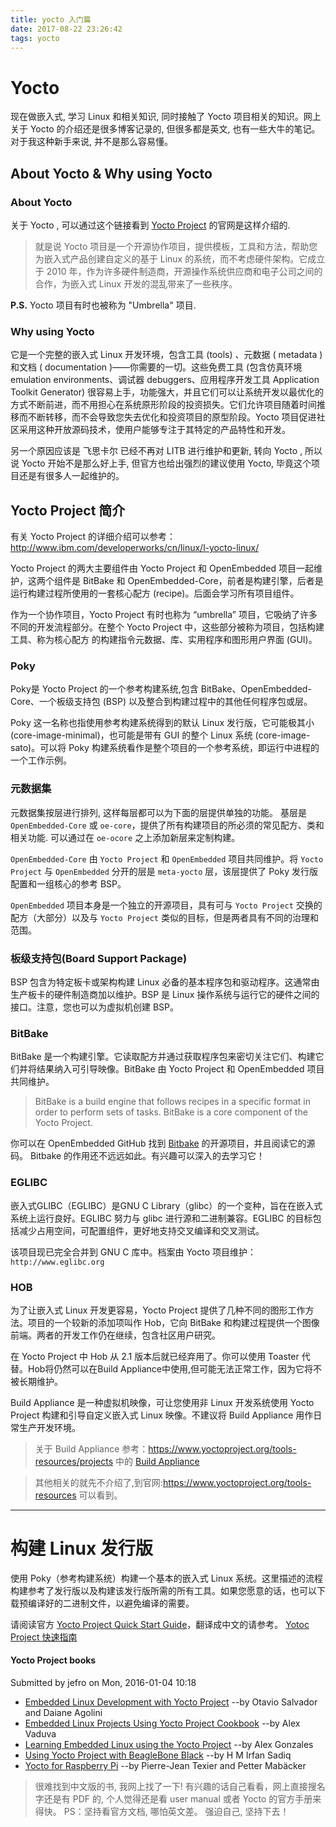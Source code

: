 ```yaml
---
title: yocto 入门篇
date: 2017-08-22 23:26:42
tags: yocto 
---
```


# Yocto

现在做嵌入式, 学习 Linux 和相关知识, 同时接触了 Yocto 项目相关的知识。网上关于 Yocto 的介绍还是很多博客记录的, 但很多都是英文, 也有一些大牛的笔记。对于我这种新手来说, 并不是那么容易懂。

## About Yocto & Why using Yocto
### About Yocto
关于 Yocto , 可以通过这个链接看到 [Yocto Project](https://www.yoctoproject.org/about) 的官网是这样介绍的.

>就是说 Yocto 项目是一个开源协作项目，提供模板，工具和方法，帮助您为嵌入式产品创建自定义的基于 Linux 的系统，而不考虑硬件架构。它成立于 2010 年，作为许多硬件制造商，开源操作系统供应商和电子公司之间的合作，为嵌入式 Linux 开发的混乱带来了一些秩序。

**P.S.**  Yocto 项目有时也被称为 "Umbrella" 项目.

### Why using Yocto
它是一个完整的嵌入式 Linux 开发环境，包含工具 (tools) 、元数据 ( metadata ) 和文档 ( documentation )——你需要的一切。这些免费工具 (包含仿真环境 emulation environments、调试器 debuggers、应用程序开发工具 Application Toolkit Generator) 很容易上手，功能强大，并且它们可以让系统开发以最优化的方式不断前进，而不用担心在系统原形阶段的投资损失。它们允许项目随着时间推移而不断转移，而不会导致您失去优化和投资项目的原型阶段。Yocto 项目促进社区采用这种开放源码技术，使用户能够专注于其特定的产品特性和开发。 

另一个原因应该是 飞思卡尔 已经不再对 LITB 进行维护和更新, 转向 Yocto , 所以说 Yocto 开始不是那么好上手, 但官方也给出强烈的建议使用 Yocto, 毕竟这个项目还是有很多人一起维护的。
 
## Yocto Project 简介
有关 Yocto Project 的详细介绍可以参考： http://www.ibm.com/developerworks/cn/linux/l-yocto-linux/

Yocto Project 的两大主要组件由 Yocto Project 和 OpenEmbedded 项目一起维护，这两个组件是 BitBake 和 OpenEmbedded-Core，前者是构建引擎，后者是运行构建过程所使用的一套核心配方 (recipe)。后面会学习所有项目组件。

作为一个协作项目，Yocto Project 有时也称为 “umbrella” 项目，它吸纳了许多不同的开发流程部分。在整个 Yocto Project 中，这些部分被称为项目，包括构建工具、称为核心配方 的构建指令元数据、库、实用程序和图形用户界面 (GUI)。

### Poky 
Poky是 Yocto Project 的一个参考构建系统,包含 BitBake、OpenEmbedded-Core、一个板级支持包 (BSP) 以及整合到构建过程中的其他任何程序包或层。

Poky 这一名称也指使用参考构建系统得到的默认 Linux 发行版，它可能极其小 (core-image-minimal)，也可能是带有 GUI 的整个 Linux 系统 (core-image-sato)。可以将 Poky 构建系统看作是整个项目的一个参考系统，即运行中进程的一个工作示例。

### 元数据集
元数据集按层进行排列, 这样每层都可以为下面的层提供单独的功能。 基层是 `OpenEmbedded-Core` 或 `oe-core`，提供了所有构建项目的所必须的常见配方、类和相关功能. 可以通过在 `oe-ocore` 之上添加新层来定制构建。

`OpenEmbedded-Core` 由 `Yocto Project` 和 `OpenEmbedded` 项目共同维护。将 `Yocto Project` 与 `OpenEmbedded` 分开的层是 `meta-yocto` 层，该层提供了 Poky 发行版配置和一组核心的参考 BSP。

`OpenEmbedded` 项目本身是一个独立的开源项目，具有可与 `Yocto Project` 交换的配方（大部分）以及与 `Yocto Project` 类似的目标，但是两者具有不同的治理和范围。

### 板级支持包(Board Support Package)
BSP 包含为特定板卡或架构构建 Linux 必备的基本程序包和驱动程序。这通常由生产板卡的硬件制造商加以维护。BSP 是 Linux 操作系统与运行它的硬件之间的接口。注意，您也可以为虚拟机创建 BSP。

### BitBake
BitBake 是一个构建引擎。它读取配方并通过获取程序包来密切关注它们、构建它们并将结果纳入可引导映像。BitBake 由 Yocto Project 和 OpenEmbedded 项目共同维护。
>BitBake is a build engine that follows recipes in a specific format in order to perform sets of tasks. BitBake is a core component of the Yocto Project. 

你可以在 OpenEmbedded GitHub 找到 [Bitbake](https://github.com/openembedded/bitbake) 的开源项目，并且阅读它的源码。 Bitbake 的作用还不远远如此。有兴趣可以深入的去学习它！

### EGLIBC
嵌入式GLIBC（EGLIBC）是GNU C Library（glibc）的一个变种，旨在在嵌入式系统上运行良好。EGLIBC 努力与 glibc 进行源和二进制兼容。EGLIBC 的目标包括减少占用空间，可配置组件，更好地支持交叉编译和交叉测试。

该项目现已完全合并到 GNU C 库中。档案由 Yocto 项目维护：`http://www.eglibc.org`

### HOB
为了让嵌入式 Linux 开发更容易，Yocto Project 提供了几种不同的图形工作方法。项目的一个较新的添加项叫作 Hob，它向 BitBake 和构建过程提供一个图像前端。两者的开发工作仍在继续，包含社区用户研究。

在 Yocto Project 中 Hob 从 2.1 版本后就已经弃用了。你可以使用 Toaster 代替。Hob将仍然可以在Build Appliance中使用,但可能无法正常工作，因为它将不被长期维护。

Build Appliance 是一种虚拟机映像，可让您使用非 Linux 开发系统使用 Yocto Project 构建和引导自定义嵌入式 Linux 映像。不建议将 Build Appliance 用作日常生产开发环境。

> 关于 Build Appliance 参考：https://www.yoctoproject.org/tools-resources/projects 中的 [Build Appliance](https://www.yoctoproject.org/tools-resources/projects/build-appliance)

> 其他相关的就先不介绍了,到官网:https://www.yoctoproject.org/tools-resources 可以看到。

---

# 构建 Linux 发行版
使用 Poky（参考构建系统）构建一个基本的嵌入式 Linux 系统。这里描述的流程构建参考了发行版以及构建该发行版所需的所有工具。如果您愿意的话，也可以下载预编译好的二进制文件，以避免编译的需要。

请阅读官方 [Yocto Project Quick Start Guide](https://www.ibm.com/developerworks/cn/linux/l-yocto-linux/index.html#resources)，翻译成中文的请参考。 [Yotoc Project 快速指南]()

#### Yocto Project books
Submitted by jefro on Mon, 2016-01-04 10:18

* [Embedded Linux Development with Yocto Project](https://www.packtpub.com/application-development/embedded-linux-development-yocto-project)  --by Otavio Salvador and Daiane Agolini
* [Embedded Linux Projects Using Yocto Project Cookbook](https://www.packtpub.com/virtualization-and-cloud/embedded-linux-projects-using-yocto-project-cookbook) --by Alex Vaduva  
* [Learning Embedded Linux using the Yocto Project](https://www.packtpub.com/application-development/learning-embedded-linux-using-yocto-project) --by Alex Gonzales
* [Using Yocto Project with BeagleBone Black](https://www.packtpub.com/hardware-and-creative/yocto-beaglebone) --by H M Irfan Sadiq
* [Yocto for Raspberry Pi](https://www.packtpub.com/hardware-and-creative/yocto-raspberry-pi) --by Pierre-Jean Texier and Petter Mabäcker

>很难找到中文版的书, 我网上找了一下! 
有兴趣的话自己看看，网上直接搜名字还是有 PDF 的, 个人觉得还是看 user manual 或者 Yocto 的官方手册来得快。
PS：坚持看官方文档, 哪怕英文差。 强迫自己, 坚持下去！


